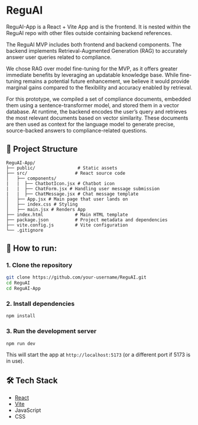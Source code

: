 # ReguAI

ReguAI-App is a React + Vite App and is the frontend. It is nested within the ReguAI repo with other files outside containing backend references.

The ReguAI MVP includes both frontend and backend components. The backend implements Retrieval-Augmented Generation (RAG) to accurately answer user queries related to compliance.

We chose RAG over model fine-tuning for the MVP, as it offers greater immediate benefits by leveraging an updatable knowledge base. While fine-tuning remains a potential future enhancement, we believe it would provide marginal gains compared to the flexibility and accuracy enabled by retrieval.

For this prototype, we compiled a set of compliance documents, embedded them using a sentence-transformer model, and stored them in a vector database. At runtime, the backend encodes the user’s query and retrieves the most relevant documents based on vector similarity. These documents are then used as context for the language model to generate precise, source-backed answers to compliance-related questions.

## 📁 Project Structure

```
ReguAI-App/
├── public/                # Static assets
├── src/                  # React source code
│   ├── components/
|   |  ├── ChatbotIcon.jsx # Chatbot icon
|   |  ├── ChatForm.jsx # Handling user message submission
|   |  ├── ChatMessage.jsx # Chat message template
│   ├── App.jsx # Main page that user lands on
│   ├── index.css # Styling
│   ├── main.jsx # Renders App
├── index.html            # Main HTML template
├── package.json          # Project metadata and dependencies
├── vite.config.js        # Vite configuration
└── .gitignore
```

## 🚀 How to run:

### 1. Clone the repository

```bash
git clone https://github.com/your-username/ReguAI.git
cd ReguAI
cd ReguAI-App
```

### 2. Install dependencies

```bash
npm install
```

### 3. Run the development server

```bash
npm run dev
```

This will start the app at `http://localhost:5173` (or a different port if 5173 is in use).

## 🛠 Tech Stack

- [React](https://reactjs.org/)
- [Vite](https://vitejs.dev/)
- JavaScript
- CSS

